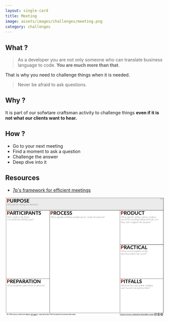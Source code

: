 ```yaml
---
layout: single-card
title: Meeting
image: assets/images/challenges/meeting.png
category: challenges
---
```



## What ?
> As a developer you are not only someone who can translate business language to code. **You are much more than that**.

That is why you need to challenge things when it is needed.

> Never be afraid to ask questions.  

## Why ?
It is part of our sofwtare craftsman activity to challenge things **even if it is not what our clients want to hear.**

## How ?
* Go to your next meeting
* Find a moment to ask a question
* Challenge the answer
* Deep dive into it

## Resources
* [7p's framework for efficient meetings](http://gamestorming.com/7ps-framework/)  

![Ask a question](assets/images/meeting-question1.jpg)    

